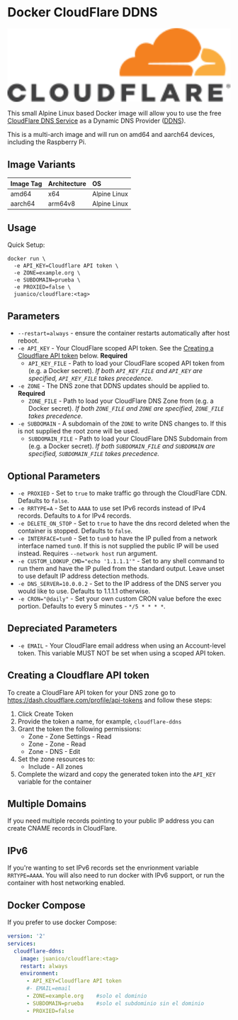 # Docker CloudFlare DDNS
<p align="center">
    <a href="https://github.com/JuanRodenas/cloudflare-ddns/">
        <img src="https://github.com/JuanRodenas/cloudflare-ddns/blob/main/Cloudflare%20logo.svg" alt="logo-cloudflare" width="600"/>
    </a>
    <br>
</p>
<!-- markdownlint-enable MD033 -->

This small Alpine Linux based Docker image will allow you to use the free [CloudFlare DNS Service](https://www.cloudflare.com/dns/) as a Dynamic DNS Provider ([DDNS](https://en.wikipedia.org/wiki/Dynamic_DNS)).

This is a multi-arch image and will run on amd64 and aarch64 devices, including the Raspberry Pi.

## Image Variants

| Image Tag      | Architecture  | OS            |
| :------------- | :-------------| :------------ |
| amd64         | x64           | Alpine Linux  |
| aarch64        | arm64v8         | Alpine Linux  |

## Usage

Quick Setup:

```shell
docker run \
  -e API_KEY=Cloudflare API token \
  -e ZONE=example.org \
  -e SUBDOMAIN=prueba \
  -e PROXIED=false \
  juanico/cloudflare:<tag>
```

## Parameters

* `--restart=always` - ensure the container restarts automatically after host reboot.
* `-e API_KEY` - Your CloudFlare scoped API token. See the [Creating a Cloudflare API token](#creating-a-cloudflare-api-token) below. **Required**
  * `API_KEY_FILE` - Path to load your CloudFlare scoped API token from (e.g. a Docker secret). *If both `API_KEY_FILE` and `API_KEY` are specified, `API_KEY_FILE` takes precedence.*
* `-e ZONE` - The DNS zone that DDNS updates should be applied to. **Required**
  * `ZONE_FILE` - Path to load your CloudFlare DNS Zone from (e.g. a Docker secret). *If both `ZONE_FILE` and `ZONE` are specified, `ZONE_FILE` takes precedence.*
* `-e SUBDOMAIN` - A subdomain of the `ZONE` to write DNS changes to. If this is not supplied the root zone will be used.
  * `SUBDOMAIN_FILE` - Path to load your CloudFlare DNS Subdomain from (e.g. a Docker secret). *If both `SUBDOMAIN_FILE` and `SUBDOMAIN` are specified, `SUBDOMAIN_FILE` takes precedence.*

## Optional Parameters

* `-e PROXIED` - Set to `true` to make traffic go through the CloudFlare CDN. Defaults to `false`.
* `-e RRTYPE=A` - Set to `AAAA` to use set IPv6 records instead of IPv4 records. Defaults to `A` for IPv4 records.
* `-e DELETE_ON_STOP` - Set to `true` to have the dns record deleted when the container is stopped. Defaults to `false`.
* `-e INTERFACE=tun0` - Set to `tun0` to have the IP pulled from a network interface named `tun0`. If this is not supplied the public IP will be used instead. Requires `--network host` run argument.
* `-e CUSTOM_LOOKUP_CMD="echo '1.1.1.1'"` - Set to any shell command to run them and have the IP pulled from the standard output. Leave unset to use default IP address detection methods.
* `-e DNS_SERVER=10.0.0.2` - Set to the IP address of the DNS server you would like to use. Defaults to 1.1.1.1 otherwise. 
* `-e CRON="@daily"` - Set your own custom CRON value before the exec portion. Defaults to every 5 minutes - `*/5 * * * *`.

## Depreciated Parameters

* `-e EMAIL` - Your CloudFlare email address when using an Account-level token. This variable MUST NOT be set when using a scoped API token.

## Creating a Cloudflare API token

To create a CloudFlare API token for your DNS zone go to https://dash.cloudflare.com/profile/api-tokens and follow these steps:

1. Click Create Token
2. Provide the token a name, for example, `cloudflare-ddns`
3. Grant the token the following permissions:
    * Zone - Zone Settings - Read
    * Zone - Zone - Read
    * Zone - DNS - Edit
4. Set the zone resources to:
    * Include - All zones
5. Complete the wizard and copy the generated token into the `API_KEY` variable for the container

## Multiple Domains

If you need multiple records pointing to your public IP address you can create CNAME records in CloudFlare.

## IPv6

If you're wanting to set IPv6 records set the envrionment variable `RRTYPE=AAAA`. You will also need to run docker with IPv6 support, or run the container with host networking enabled.

## Docker Compose

If you prefer to use docker Compose:

```yml
version: '2'
services:
  cloudflare-ddns:
    image: juanico/cloudflare:<tag>
    restart: always
    environment:
      - API_KEY=Cloudflare API token
      #- EMAIL=email
      - ZONE=example.org    #solo el dominio
      - SUBDOMAIN=prueba    #solo el subdominio sin el dominio
      - PROXIED=false
```
